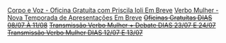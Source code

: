 [Corpo e Voz - Oficina Gratuíta com Priscila Ioli
Em Breve](https://www.google.com) 
[Verbo Mulher - Nova Temporada de Apresentações
Em Breve](https://www.google.com)
~~[Oficinas Gratuítas 
DIAS 08/07 À 11/08]()~~ 
~~[Transmissão Verbo Mulher + Debate
DIAS 23/07 E 24/07]()~~ 
~~[Transmissão Verbo Mulher
DIAS 12/07 E 13/07]()~~ 
